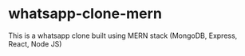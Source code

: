# whatsapp-clone-mern
This is a whatsapp clone built using MERN stack  (MongoDB, Express, React, Node JS)
